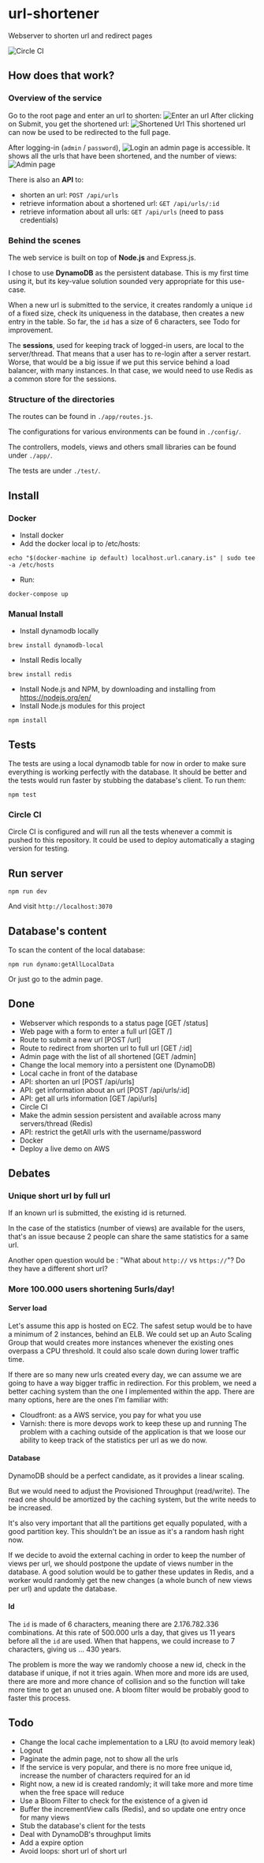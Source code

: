 # url-shortener
Webserver to shorten url and redirect pages

![Circle CI](https://circleci.com/gh/Philmod/url-shortener.svg?style=svg&circle-token=a9fd81d770ffa424af792fc21a375c4b0f253e7b)

## How does that work?
### Overview of the service
Go to the root page and enter an url to shorten:
![Enter an url](https://cldup.com/kAi-EIP-98.png)
After clicking on Submit, you get the shortened url:
![Shortened Url](https://cldup.com/AjAZU6eAy6-3000x3000.png)
This shortened url can now be used to be redirected to the full page.

After logging-in (`admin` / `password`),
![Login](https://cldup.com/c9nmQ_w8A8-3000x3000.png)
an admin page is accessible. It shows all the urls that have been shortened, and the number of views:
![Admin page](https://cldup.com/pub9IRyZFC-3000x3000.png)

There is also an **API** to:
- shorten an url: `POST /api/urls`
- retrieve information about a shortened url: `GET /api/urls/:id`
- retrieve information about all urls: `GET /api/urls` (need to pass credentials)

### Behind the scenes
The web service is built on top of **Node.js** and Express.js.

I chose to use **DynamoDB** as the persistent database. This is my first time using it, but its key-value solution sounded very appropriate for this use-case.

When a new url is submitted to the service, it creates randomly a unique `id` of a fixed size, check its uniqueness in the database, then creates a new entry in the table. So far, the `id` has a size of 6 characters, see Todo for improvement.

The **sessions**, used for keeping track of logged-in users, are local to the server/thread. That means that a user has to re-login after a server restart. Worse, that would be a big issue if we put this service behind a load balancer, with many instances. In that case, we would need to use Redis as a common store for the sessions.

### Structure of the directories
The routes can be found in `./app/routes.js`.

The configurations for various environments can be found in `./config/`.

The controllers, models, views and others small libraries can be found under `./app/`.

The tests are under `./test/`.

## Install

### Docker
- Install docker
- Add the docker local ip to /etc/hosts:
```
echo "$(docker-machine ip default) localhost.url.canary.is" | sudo tee -a /etc/hosts
```
- Run:
```
docker-compose up
```

### Manual Install
- Install dynamodb locally
```
brew install dynamodb-local
```
- Install Redis locally
```
brew install redis
```
- Install Node.js and NPM, by downloading and installing from https://nodejs.org/en/
- Install Node.js modules for this project
```
npm install
```

## Tests
The tests are using a local dynamodb table for now in order to make sure everything is working perfectly with the database.
It should be better and the tests would run faster by stubbing the database's client.
To run them:
```
npm test
```

### Circle CI
Circle CI is configured and will run all the tests whenever a commit is pushed to this repository.
It could be used to deploy automatically a staging version for testing.

## Run server
```
npm run dev
```
And visit `http://localhost:3070`

## Database's content
To scan the content of the local database:
```
npm run dynamo:getAllLocalData
```
Or just go to the admin page.

## Done
+ Webserver which responds to a status page [GET /status]
+ Web page with a form to enter a full url [GET /]
+ Route to submit a new url [POST /url]
+ Route to redirect from shorten url to full url [GET /:id]
+ Admin page with the list of all shortened [GET /admin]
+ Change the local memory into a persistent one (DynamoDB)
+ Local cache in front of the database
+ API: shorten an url [POST /api/urls]
+ API: get information about an url [POST /api/urls/:id]
+ API: get all urls information [GET /api/urls]
+ Circle CI
+ Make the admin session persistent and available across many servers/thread (Redis)
+ API: restrict the getAll urls with the username/password
+ Docker
+ Deploy a live demo on AWS

## Debates
### Unique short url by full url
If an known url is submitted, the existing id is returned.

In the case of the statistics (number of views) are available for the users, that's an issue because 2 people can share the same statistics for a same url.

Another open question would be : "What about `http://` vs `https://`"? Do they have a different short url?

### More 100.000 users shortening 5urls/day!
#### Server load
Let's assume this app is hosted on EC2. The safest setup would be to have a minimum of 2 instances, behind an ELB. We could set up an Auto Scaling Group that would creates more instances whenever the existing ones overpass a CPU threshold. It could also scale down during lower traffic time.

If there are so many new urls created every day, we can assume we are going to have a way bigger traffic in redirection. For this problem, we need a better caching system than the one I implemented within the app.
There are many options, here are the ones I'm familiar with:
- Cloudfront: as a AWS service, you pay for what you use
- Varnish: there is more devops work to keep these up and running
The problem with a caching outside of the application is that we loose our ability to keep track of the statistics per url as we do now.

#### Database
DynamoDB should be a perfect candidate, as it provides a linear scaling.

But we would need to adjust the Provisioned Throughput (read/write). The read one should be amortized by the caching system, but the write needs to be increased.

It's also very important that all the partitions get equally populated, with a good partition key. This shouldn't be an issue as it's a random hash right now.

If we decide to avoid the external caching in order to keep the number of views per url, we should postpone the update of views number in the database. A good solution would be to gather these updates in Redis, and a worker would randomly get the new changes (a whole bunch of new views per url) and update the database.

#### Id
The `id` is made of 6 characters, meaning there are 2.176.782.336 combinations. At this rate of 500.000 urls a day, that gives us 11 years before all the `id` are used. When that happens, we could increase to 7 characters, giving us ... 430 years.

The problem is more the way we randomly choose a new id, check in the database if unique, if not it tries again. When more and more ids are used, there are more and more chance of collision and so the function will take more time to get an unused one.
A bloom filter would be probably good to faster this process.

## Todo
- Change the local cache implementation to a LRU (to avoid memory leak)
- Logout
- Paginate the admin page, not to show all the urls
- If the service is very popular, and there is no more free unique id, increase the number of characters required for an id
- Right now, a new id is created randomly; it will take more and more time when the free space will reduce
- Use a Bloom Filter to check for the existence of a given id
- Buffer the incrementView calls (Redis), and so update one entry once for many views
- Stub the database's client for the tests
- Deal with DynamoDB's throughput limits
- Add a expire option
- Avoid loops: short url of short url
